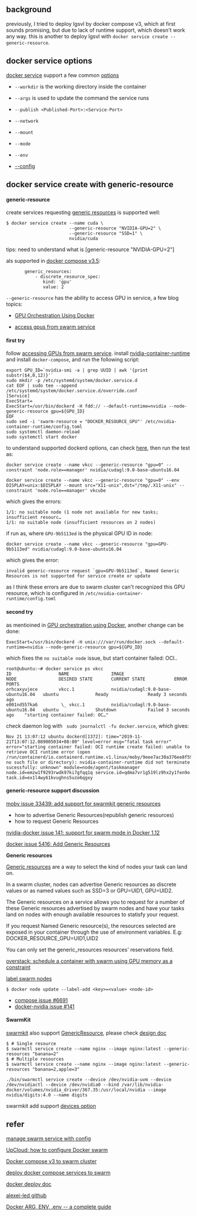 

## background 

previously, I tried to deploy lgsvl by docker compose v3, which at first sounds promising, but due to lack of runtime support, which doesn't work any way.  this is another to deploy lgsvl with `docker service create --generic-resource`.


## docker service options

[docker service](https://docs.docker.com/engine/swarm/services/) support a few common [options](https://docs.docker.com/engine/reference/commandline/service_create/)


* `--workdir` is the working directory inside the container 

* `--args` is used to update the command the service runs 

* `--publish <Published-Port>:<Service-Port>` 

* `--network` 

* `--mount` 

* `--mode` 

* `--env` 

* [--config](https://docs.docker.com/engine/swarm/configs/)


## docker service create with generic-resource

#### generic-resource 

create services requesting [generic resources](https://docs.docker.com/v17.12/edge/engine/reference/commandline/service_create/#specify-isolation-mode-windows) is supported well:

```script
$ docker service create --name cuda \
                        --generic-resource "NVIDIA-GPU=2" \
                        --generic-resource "SSD=1" \
                        nvidia/cuda
```

tips: need to understand what is [generic-resource "NVIDIA-GPU=2"]



als supported in [docker compose v3.5](https://stackoverflow.com/questions/49141284/docker-swarm-generic-device-resource-connection):

```
       generic_resources:
           - discrete_resource_spec:
              kind: 'gpu'
              value: 2
```


`--generic-resource` has the ability to access GPU in service, a few blog topics:

* [GPU Orchestration Using Docker](https://codingsans.com/blog/gpu-orchestration-using-docker)

* [access gpus from swarm service](http://cowlet.org/2018/05/21/accessing-gpus-from-a-docker-swarm-service.html)


#### first try

follow [accessing GPUs from swarm service](http://cowlet.org/2018/05/21/accessing-gpus-from-a-docker-swarm-service.html). install [nvidia-container-runtime](https://github.com/NVIDIA/nvidia-container-runtime) and install `docker-compose`, and run the following script:


```script
export GPU_ID=`nvidia-smi -a | grep UUID | awk '{print substr($4,0,12)}'`
sudo mkdir -p /etc/systemd/system/docker.service.d
cat EOF | sudo tee --append /etc/systemd/system/docker.service.d/override.conf
[Service]
ExecStart=
ExecStart=/usr/bin/dockerd -H fdd:// --default-runtime=nvidia --node-generic-resource gpu=${GPU_ID}
EOF
sudo sed -i 'swarm-resource = "DOCKER_RESOURCE_GPU"' /etc/nvidia-container-runtime/config.toml
sudo systemctl daemon-reload
sudo systemctl start docker

```

to understand supported dockerd options, can check [here](https://github.com/docker/cli/blob/master/docs/reference/commandline/dockerd.md), then run the test as: 

	docker service create --name vkcc --generic-resource "gpu=0" --constraint 'node.role==manager' nvidia/cudagl:9.0-base-ubuntu16.04

	docker service create --name vkcc --generic-resource "gpu=0" --env DISPLAY=unix:$DISPLAY --mount src="X11-unix",dst="/tmp/.X11-unix" --constraint 'node.role==manager' vkcube 


which gives the errors:

	1/1: no suitable node (1 node not available for new tasks; insufficient resourc… 
	1/1: no suitable node (insufficient resources on 2 nodes) 


if run as, where `GPU-9b5113ed` is the physical GPU ID in node:

	docker service create --name vkcc --generic-resource "gpu=GPU-9b5113ed" nvidia/cudagl:9.0-base-ubuntu16.04

which gives the error: 

	invalid generic-resource request `gpu=GPU-9b5113ed`, Named Generic Resources is not supported for service create or update


as I think these errors are due to swarm cluster can't recognized this GPU resource, which is configured in `/etc/nvidia-container-runtime/config.toml`


#### second try

as mentioined in [GPU orchestration using Docker](https://codingsans.com/blog/gpu-orchestration-using-docker), another change can be done:


	ExecStart=/usr/bin/dockerd -H unix:///var/run/docker.sock --default-runtime=nvidia --node-generic-resource gpu=${GPU_ID}


which fixes the `no suitable node` issue, but start container failed: OCI..

```script
root@ubuntu:~# docker service ps vkcc  
ID                  NAME                IMAGE                                NODE                DESIRED STATE       CURRENT STATE           ERROR                              PORTS
orhcaxyujece        vkcc.1              nvidia/cudagl:9.0-base-ubuntu16.04   ubuntu              Ready               Ready 3 seconds ago                                        
e001nd557ka6         \_ vkcc.1          nvidia/cudagl:9.0-base-ubuntu16.04   ubuntu              Shutdown            Failed 3 seconds ago    "starting container failed: OC…"   

```

check daemon log with ` sudo journalctl -fu docker.service`, which gives:


```
Nov 21 13:07:12 ubuntu dockerd[1372]: time="2019-11-21T13:07:12.089005034+08:00" level=error msg="fatal task error" error="starting container failed: OCI runtime create failed: unable to retrieve OCI runtime error (open /run/containerd/io.containerd.runtime.v1.linux/moby/9eee7ac30a376ee8f59704f7687455bfb163e5ea3dd6d09d24fbd69ca2dfaa4e/log.json: no such file or directory): nvidia-container-runtime did not terminate sucessfully: unknown" module=node/agent/taskmanager node.id=emzw1f9293rwdk97ki7gfqq1q service.id=qdma7vr1g519lz9hx2y1fen9o task.id=ex1l4wy61kvughns5uzo6qgxy

```

#### generic-resource support discussion 

[moby issue 33439: add support for swarmkit generic resources](https://github.com/moby/moby/issues/33439)

* how to advertise Generic Resources(republish generic resources)
* how to request Generic Resources 

[nvidia-docker issue 141: support for swarm mode in Docker 1.12](https://github.com/NVIDIA/nvidia-docker/issues/141)

[docker issue 5416: Add Generic Resources](https://github.com/docker/docker.github.io/pull/5416)

**Generic resources**

[Generic resources](https://github.com/RenaudWasTaken/docker.github.io/blob/master/compose/compose-file/index.md) are a way to select the kind of nodes your task can land on.

In a swarm cluster, nodes can advertise Generic resources as discrete values or as named values such as SSD=3 or GPU=UID1, GPU=UID2.

The Generic resources on a service allows you to request for a number of these Generic resources advertised by swarm nodes and have your tasks land on nodes with enough available resources to statisfy your request.

If you request Named Generic resource(s), the resources selected are exposed in your container through the use of environment variables. E.g: DOCKER_RESOURCE_GPU=UID1,UID2

You can only set the generic_resources resources' reservations field.


[overstack: schedule a container with swarm using GPU memory as a constraint](https://stackoverflow.com/questions/40172594/schedule-a-container-with-docker-swarm-using-gpu-memory-as-a-constraint)


[label swarm nodes](https://docs.docker.com/v17.12/datacenter/ucp/2.2/guides/admin/configure/add-labels-to-cluster-nodes/)

	$ docker node update --label-add <key>=<value> <node-id>


* [compose issue #6691](https://github.com/docker/compose/issues/6691)
* [docker-nvidia issue #141](https://github.com/NVIDIA/nvidia-docker/issues/141)



#### SwarmKit 

[swarmkit](https://github.com/docker/swarmkit) also support [GenericResource](https://github.com/docker/swarmkit/blob/master/design/generic_resources.md), please check [design doc](https://github.com/docker/swarmkit/blob/master/design/generic_resources.md#use-cases)

```shell
$ # Single resource
$ swarmctl service create --name nginx --image nginx:latest --generic-resources "banana=2"
$ # Multiple resources
$ swarmctl service create --name nginx --image nginx:latest --generic-resources "banana=2,apple=3"
```

	./bin/swarmctl service create --device /dev/nvidia-uvm --device /dev/nvidiactl --device /dev/nvidia0 --bind /var/lib/nvidia-docker/volumes/nvidia_driver/367.35:/usr/local/nvidia --image nvidia/digits:4.0 --name digits


swarmkit add support [devices option](https://github.com/docker/swarmkit/issues/1244)



## refer
[manage swarm service with config](https://stackoverflow.com/questions/51398808/how-to-manage-docker-swarm-service-configuration)

[UpCloud: how to configure Docker swarm](https://upcloud.com/community/tutorials/how-to-configure-docker-swarm/)

[Docker compose v3 to swarm cluster](https://codefresh.io/docker-tutorial/deploy-docker-compose-v3-swarm-mode-cluster/)

[deploy docker compose services to swarm](https://blog.couchbase.com/deploy-docker-compose-services-swarm/)

[docker deploy doc](https://docs.docker.com/v17.12/edge/engine/reference/commandline/deploy/)

[alexei-led github](https://github.com/alexei-led/swarm-mac/blob/master/init_swarm.sh)

[Docker ARG, ENV, .env -- a complete guide](https://vsupalov.com/docker-arg-env-variable-guide/)







